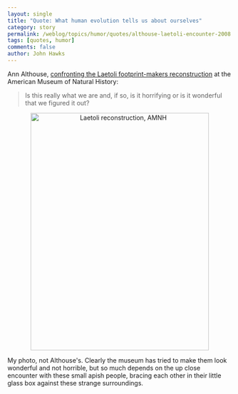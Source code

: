 ```yaml
---
layout: single 
title: "Quote: What human evolution tells us about ourselves" 
category: story
permalink: /weblog/topics/humor/quotes/althouse-laetoli-encounter-2008.html
tags: [quotes, humor] 
comments: false 
author: John Hawks 
---
```


<p>
Ann Althouse, <a href="http://althouse.blogspot.com/2008/02/fisheye-view-of-museum-of-natural.html">confronting the Laetoli footprint-makers reconstruction</a> at the American Museum of Natural History: 
</p>

<blockquote>Is this really what we are and, if so, is it horrifying or is it wonderful that we figured it out?</blockquote>

<div style="text-align:center;">
<img src="http://johnhawks.net/graphics/laetoli-amnh-hindquarter.jpg" height="533" width="400" alt="Laetoli reconstruction, AMNH" />
</div>
<p class="caption">My photo, not Althouse's. Clearly the museum has tried to make them look wonderful and not horrible, but so much depends on the up close encounter with these small apish people, bracing each other in their little glass box against these strange surroundings. </a>


